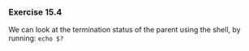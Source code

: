 ### Exercise 15.4

We can look at the termination status of the parent using the shell, by running: `echo $?`
